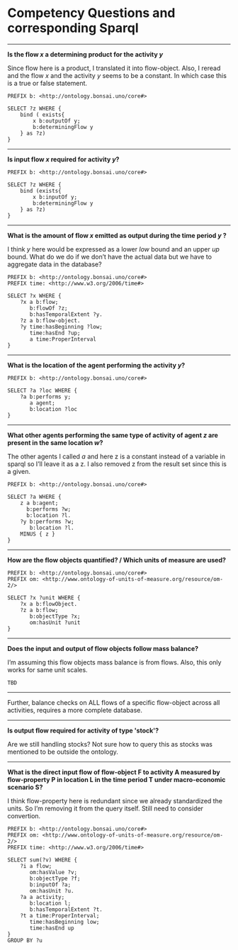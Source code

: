 # Competency Questions and corresponding Sparql


---
__Is the flow $x$ a determining product for the activity $y$__

Since flow here is a product, I translated it into flow-object. Also, I reread and the flow $x$ and the activity $y$ seems to be a constant. In which case this is a true or false statement.

```sparql
PREFIX b: <http://ontology.bonsai.uno/core#>

SELECT ?z WHERE {
    bind ( exists{
        x b:outputOf y;
        b:determiningFlow y
    } as ?z)
}
```

---
 

__Is input flow $x$ required for activity $y$?__
 
```sparql
PREFIX b: <http://ontology.bonsai.uno/core#>

SELECT ?z WHERE {
    bind (exists{
        x b:inputOf y;
        b:determiningFlow y
    } as ?z)
}
```

---
  
__What is the amount of flow $x$ emitted as output during the time period $y$ ?__
 
I think $y$ here would be expressed as a lower $low$ bound and an upper $up$ bound. What do we do if we don’t have the actual data but we have to aggregate data in the database?

```sparql
PREFIX b: <http://ontology.bonsai.uno/core#>
PREFIX time: <http://www.w3.org/2006/time#>

SELECT ?x WHERE {
    ?x a b:flow;
       b:flowOf ?z;
       b:hasTemporalExtent ?y.
    ?z a b:flow-object.
    ?y time:hasBeginning ?low;
       time:hasEnd ?up;
       a time:ProperInterval
}
```

---

__What is the location of the agent performing the activity $y$?__

```sparql
PREFIX b: <http://ontology.bonsai.uno/core#>

SELECT ?a ?loc WHERE {
    ?a b:performs y;
       a agent;
       b:location ?loc
}
```

---

__What other agents performing the same type of activity of agent $z$ are present in the same location $w$?__
 
The other agents I called $a$ and here z is a constant instead of a variable in sparql so I’ll leave it as a z. I also removed z from the result set since this is a given.

```sparql
PREFIX b: <http://ontology.bonsai.uno/core#>

SELECT ?a WHERE {
    z a b:agent;
      b:performs ?w;
      b:location ?l.
    ?y b:performs ?w;
       b:location ?l.
    MINUS { z }
}
```

---
 
__How are the flow objects quantified? / Which units of measure are used?__

```sparql
PREFIX b: <http://ontology.bonsai.uno/core#>
PREFIX om: <http://www.ontology-of-units-of-measure.org/resource/om-2/>

SELECT ?x ?unit WHERE {
    ?x a b:flowObject.
    ?z a b:flow;
       b:objectType ?x;
       om:hasUnit ?unit
}
```

---

__Does the input and output of flow objects follow mass balance?__
 
I’m assuming this flow objects mass balance is from flows. Also, this only works for same unit scales.

```
TBD
```

---

Further, balance checks on ALL flows of a specific flow-object across all activities, requires a more complete database.

---
 
__Is output flow required for activity of type 'stock'?__
 
Are we still handling stocks? Not sure how to query this as stocks was mentioned to be outside the ontology.
 
---

__What is the direct input flow of flow-object F to activity A measured by flow-property P in location L in the time period T under macro-economic scenario S?__
 
I think flow-property here is redundant since we already standardized the units. So I’m removing it from the query itself. Still need to consider convertion.

```sparql
PREFIX b: <http://ontology.bonsai.uno/core#>
PREFIX om: <http://www.ontology-of-units-of-measure.org/resource/om-2/>
PREFIX time: <http://www.w3.org/2006/time#>

SELECT sum(?v) WHERE {
    ?i a flow;
       om:hasValue ?v;
       b:objectType ?f;
       b:inputOf ?a;
       om:hasUnit ?u.
    ?a a activity;
       b:location l;
       b:hasTemporalExtent ?t.
    ?t a time:ProperInterval;
       time:hasBeginning low;
       time:hasEnd up
}
GROUP BY ?u
```
